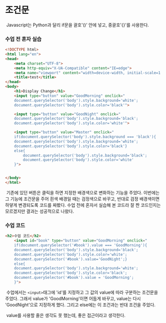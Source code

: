 # 조건문

​	Javascript는 Python과 달리 if문을 괄호'()' 안에 넣고, 중괄호'{}'를 사용한다.



### 수업 전 혼자 실습

```html
<!DOCTYPE html>
<html lang="en">
<head>
    <meta charset="UTF-8">
    <meta http-equiv="X-UA-Compatible" content="IE=edge">
    <meta name="viewport" content="width=device-width, initial-scale=1.0">
    <title>test</title>
</head>
<body>
    <h1>Display Change</h1>
    <input type="button" value="GoodMorning" onclick="
    document.querySelector('body').style.background='white';
    document.querySelector('body').style.color='black'">

    <input type="button" value="GoodNight" onclick="
    document.querySelector('body').style.background='black';
    document.querySelector('body').style.color='white'">

    <input type="button" value="Master" onclick="
    if(document.querySelector('body').style.background === 'black'){
    document.querySelector('body').style.background='white';
    document.querySelector('body').style.color='black'}
    else{
        document.querySelector('body').style.background='black';
        document.querySelector('body').style.color='white'
    }">


</body>
</html>
```

​	기존에 있던 버튼은 클릭을 하면 지정한 배경색으로 변화하는 기능을 주었다. 이번에는 그 기능에 조건문을 주어 흰색 배경일 때는 검정색으로 바꾸고, 반대로 검정 배경색이면 하얗게 변경되도록 코드를 짜봤다. 수업 전에 혼자서 실습해 본 코드라 잘 짠 코드인지는 모르겠지만 결과는 성공적으로 나왔다.



### 수업 코드

```html
<h2>수업 코드</h2>
    <input id="book" type="button" value="GoodMorning" onclick="
    if(document.querySelector('#book').value === 'GoodMorning'){
    document.querySelector('body').style.background='black';
    document.querySelector('body').style.color='white';
    document.querySelector('#book').value='GoodNight';}
    else{
    document.querySelector('body').style.background='white';
    document.querySelector('body').style.color='black';
    document.querySelector('#book').value = 'GoodMorning';
    }">
```

​	수업에서는 `<input>`태그에 'id'를 지정하고 그 값의 value에 따라 구분하는 조건문을 주었다. 그래서 value가 'GoodMorning'이면 어둡게 바꾸고, value는 다시 'GoodNight'으로 지정하게 했다. 그리고 else에는 이 조건과는 반대 조건을 주었다.

​	value를 사용할 줄은 생각도 못 했는데, 좋은 접근이라고 생각한다.
